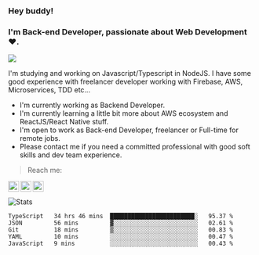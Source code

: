 ### Hey buddy!

### I'm Back-end Developer, passionate about Web Development :heart:.
<img src="https://img.shields.io/github/followers/bertbr?style=social"/>

I'm studying and working on Javascript/Typescript in NodeJS. I have some good experience with freelancer developer working with Firebase, AWS, Microservices, TDD etc...

- I'm currently working as Backend Developer.
- I'm currently learning a little bit more about AWS ecosystem and ReactJS/React Native stuff.
- I'm open to work as Back-end Developer, freelancer or Full-time for remote jobs.
- Please contact me if you need a committed professional with good soft skills and dev team experience.


> Reach me:
<a href="https://www.linkedin.com/in/viniciusmvn">
  <img align="left" alt="My LinkdeIn" width="22px" src="https://image.flaticon.com/icons/svg/145/145807.svg" />
</a>
<a href="mailto:viniciusmvn@pm.me">
  <img align="left" alt="Mail me" width="22px" src="https://image.flaticon.com/icons/svg/1057/1057100.svg" />
</a>
<a href="https://t.me/bertinnn">
  <img align="left" alt="My Telegram" width="22px" src="https://image.flaticon.com/icons/svg/2111/2111646.svg" />
</a>

<br />
<br />
<img alt="Stats" src="https://github-readme-stats.vercel.app/api?username=bertbr&theme=dracula&show_icons=true" />


<!--START_SECTION:waka-->
```text
TypeScript   34 hrs 46 mins  ████████████████████████░   95.37 % 
JSON         56 mins         ▓░░░░░░░░░░░░░░░░░░░░░░░░   02.61 % 
Git          18 mins         ▒░░░░░░░░░░░░░░░░░░░░░░░░   00.83 % 
YAML         10 mins         ░░░░░░░░░░░░░░░░░░░░░░░░░   00.47 % 
JavaScript   9 mins          ░░░░░░░░░░░░░░░░░░░░░░░░░   00.43 % 
```
<!--END_SECTION:waka-->
